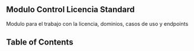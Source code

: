 ## Modulo Control Licencia Standard

Modulo para el trabajo con la licencia, dominios, casos de uso y endpoints

## Table of Contents